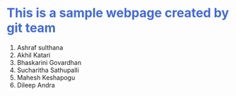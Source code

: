 <!DOCTYPE html>
<html>
<head>
    <meta charset='utf-8'>
    <meta http-equiv='X-UA-Compatible' content='IE=edge'>
    <title>Sample web page1</title>
    <meta name='viewport' content='width=device-width, initial-scale=1'>
    <link rel='stylesheet' type='text/css' media='screen' href='main.css'>
    <script src='main.js'></script>
</head>
<body>
    <h1 style="color: royalblue;">This is a sample webpage created by git team</h1>
     <ol>
        <li>Ashraf sulthana</li>
         <li>Akhil Katari</li>
        <li> Bhaskarini Govardhan</li>
         <li> Sucharitha Sathupalli </li>
         <li> Mahesh Keshapogu </li>
          <li> Dileep Andra</li>
    </ol>
</body>
</html>
